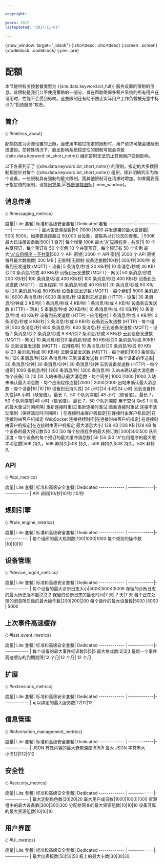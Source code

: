 ```yaml
---

copyright:

years: 2017
lastupdated: "2017-11-01"

---
```


{:new_window: target="\_blank"}
{:shortdesc: .shortdesc}
{:screen: .screen}
{:codeblock: .codeblock}
{:pre: .pre}


# 配额
本节提供有关按套餐类型为 {{site.data.keyword.iot_full}} 服务设置的限制的信息。此限制是我们公平使用策略的一部分，旨在帮助确保多租户系统的所有用户在误用时，性能不会受到影响。这些限制还有助于防止实际用户工作负载被无意中标识为“拒绝服务”攻击。


## 简介
{: #metrics_about}

配额指定为资源设置的上限。当使用率超过指定的限制时，用户请求可能会被延迟或遭拒。在特殊情况下，超出影响系统稳定性的限制可能会导致 {{site.data.keyword.iot_short_notm}} 组织暂时无法防止其他用户受到影响。

以下各表列示了 {{site.data.keyword.iot_short_notm}} 的限制。指定的大多数限制都是针对每个 {{site.data.keyword.iot_short_notm}} 组织，除非明确列示为每个设备。一些限制具有强制的最大限制，而其他限制可在请求时增加。如果需要高于指定值的限制，请提出[凭单 ![外部链接图标](../../../icons/launch-glyph.svg)](https://support.ng.bluemix.net/gethelp/){: new_window}。

## 消息传递
{: #messaging_metrics}

度量| Lite 套餐| 标准和高级安全套餐| Dedicated 套餐
------------- | -------------|------------- |
最大设备类型数|50 |1000 |1000
并发连接的最大设备数| 500| 500K。如果要连接超过 50,000 台设备，请联系以讨论您的套餐。| 500K
最大已注册设备数|500| 1 百万| 每个增量 100K
最大[“A”应用程序 - 共享](../applications/mqtt.html#scalable_apps)|1| 10 个共享预订，每个预订有 50 个实例|10 个共享预订，每个预订有 50 个实例
最大[“a”应用程序 - 不共享](../applications/mqtt.html#client_connections)|500 个 API 密钥| 2000 个 API 密钥| 2000 个 API 密钥
每月最大数据数| 200 MB | 无限制|无限制
设备连接数|10/秒| 300/秒|300/秒
设备到云发送数 (MQTT) - 设备| 5 条消息/秒或 20 KB/秒| 10 条消息/秒或 40 KB/秒|10 条消息/秒或 40 KB/秒
设备到云发送数 (MQTT) - 网关| 50 条消息/秒或 200 KB/秒| 100 条消息/秒或 400 KB/秒| 100 条消息/秒或 400 KB/秒
设备到云发送数 (MQTT) - 应用程序| 10 条消息/秒或 40 KB/秒| 20 条消息/秒或 80 KB/秒| 20 条消息/秒或 80 KB/秒
设备到云发送数 (MQTT) - 每个组织| 5000 条消息/秒| 6000 条消息/秒| 6000 条消息/秒
设备到云发送数 (HTTP) - 设备| 30 条消息/分钟或 2 KB/秒| 1 条消息/秒或 4 KB/秒| 1 条消息/秒或 4 KB/秒
设备到云发送数 (HTTP) - 网关| 5 条消息/秒或 20 KB/秒| 10 条消息/秒或 40 KB/秒| 10 条消息/秒或 40 KB/秒
设备到云发送数 (HTTP) - 应用程序| 1 条消息/秒或 4 KB/秒| 2 条消息/秒或 8 KB/秒| 2 条消息/秒或 8 KB/秒
设备到云发送数 (HTTP) - 每个组织| 500 条消息/秒| 600 条消息/秒| 600 条消息/秒
云到设备发送数 (MQTT) - 设备|1 条消息/秒|2 条消息/秒或 8 KB/秒|2 条消息/秒或 8 KB/秒
云到设备发送数 (MQTT) - 网关| 10 条消息/秒|20 条消息/秒或 80 KB/秒|20 条消息/秒或 80KB/秒
云到设备发送数 (MQTT) - 应用程序| 10 条消息/秒|20 条消息/秒或 80 KB/秒|20 条消息/秒或 80 KB/秒
云到设备发送数 (MQTT) - 每个组织|1000 条信息/秒| 12K 条消息/秒|12K 条消息/秒
云到设备发送数 (HTTP) - 每个设备的传送率| 30 条消息/分钟| 30 条消息/分钟| 30 条消息/分钟
云到设备发送数 (HTTP) - 每个组织|  1000 条信息/秒|  1200 条消息/秒|  1200 条消息/秒
入站未确认最大消息数 - 每个设备| 10 |10 |10
入站未确认最大消息数 - 每个网关| 1000 |1000 |1000
入站未确认最大消息数 - 每个应用程序连接|2000 | 2000|2000
出站未确认最大消息数 - 每个设备|10  |10 |10
设备到云持久性| 24 小时|24 小时|24 小时
云到设备持久性|48 小时（缺省值）。最长 7，50 个队列深度| 48 小时（缺省值）。最长 7，50 个队列深度|48 小时（缺省值）。最长 7，50 个队列深度
用于交付 QoS 1 消息的最大重试时间间隔| 重新连接时重试|重新连接时重试|重新连接时重试
连接不活动限制（保持活动时间间隔）| 在连接时由客户机指定|在连接时由客户机指定|在连接时由客户机指定
WebSocket 连接持续时间|在连接时由客户机指定| 在连接时由客户机指定|在连接时由客户机指定
最大消息大小| 128 KB |128 KB |128 KB
每个设备的最大预订数|50 |50 |50
每个应用程序的最大预订数| 500|500|500
队列深度 - 每个设备的每个预订的最大缓冲消息数| 50 |50 |50
“A”应用程序的最大缓冲消息数|50K 持久，50K 非持久|50K 持久，50K 非持久|50K 持久，50K 非持久


## API
{: #api_metrics}

度量| Lite 套餐| 标准和高级安全套餐| Dedicated
------------- | -------------|------------- |
API 调用|10/秒|10/秒|10/秒

## 规则引擎
{: #rule_engine_metrics}

度量| Lite 套餐| 标准和高级安全套餐| Dedicated
------------- | -------------|------------- |
每个组织的最大规则数|100|1000|1000
每个规则的操作数 |10|10|10

## 设备管理
{: #device_mgmt_metrics}

度量| Lite 套餐| 标准和高级安全套餐| Dedicated
------------- | -------------|------------- |
每个设备的最大诊断日志大小|500K|500K|500K
保留的诊断日志的最大历史版本数|2|2|2
保留的诊断日志的最长时间|7 天| 7 天|7 天
每个正在处理的消息所启动的最大操作数|200|200|200
每个操作的最大设备数|5000 |5000 | 5000

## 上次事件高速缓存
{: #last_event_metrics}

度量| Lite 套餐| 标准和高级安全套餐| Dedicated
------------- | -------------|------------- |
每个设备的最大事件标识数|5|5|5
最大格式数|2|3|3
最后一个事件高速缓存的到期期限|12 个月|12 个月| 12 个月

## 扩展
{: #extensions_metrics}

度量| Lite 套餐| 标准和高级安全套餐| Dedicated
------------- | -------------|------------- |
可以绑定的最大服务数|12|12|12

## 信息管理
{: #information_management_metrics}

度量| Lite 套餐| 标准和高级安全套餐| Dedicated
------------- | -------------|------------- |
JSON 有效内容的最大嵌套深度|5|5|5
最大 JSON 字符串大小|512|512|512

## 安全性
{: #security_metrics}

度量| Lite 套餐| 标准和高级安全套餐| Dedicated
------------- | -------------|------------- |
最大定制角色数|20|20|20
最大用户成员数|1000|1000|1000
资源组中的最大设备数|300|300|300
分配给网关的最大资源组数|10|10|10
设备可属的最大资源组数|10|10|10

## 用户界面
{: #UI_metrics}

度量| Lite 套餐| 标准和高级安全套餐| Dedicated
------------- | -------------|------------- |
最大仪表板数|50|50|50
板上的最大卡数|30|30|30
